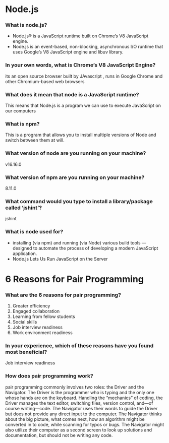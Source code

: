 # Node.js
### What is node.js?
- Node.js® is a JavaScript runtime built on Chrome’s V8 JavaScript engine.
- Node.js is an event-based, non-blocking, asynchronous I/O runtime that uses Google’s V8 JavaScript engine and libuv library.

### In your own words, what is Chrome’s V8 JavaScript Engine?
its an open source browser built by JAvascript , runs in Google Chrome and other Chromium-based web browsers

### What does it mean that node is a JavaScript runtime?
This means that Node.js is a program we can use to execute JavaScript on our computers

### What is npm?
This is a program that allows you to install multiple versions of Node and switch between them at will.
### What version of node are you running on your machine?
v16.16.0

### What version of npm are you running on your machine?
8.11.0

### What command would you type to install a library/package called ‘jshint’?
jshint
### What is node used for?
 - installing (via npm) and running (via Node) various build tools — designed to automate the process of developing a modern JavaScript application.
 - Node.js Lets Us Run JavaScript on the Server
 
 
 # 6 Reasons for Pair Programming
### What are the 6 reasons for pair programming?
1. Greater efficiency
2. Engaged collaboration
3. Learning from fellow students
4. Social skills
5. Job interview readiness
6. Work environment readiness

### In your experience, which of these reasons have you found most beneficial?
Job interview readiness

### How does pair programming work?
pair programming commonly involves two roles: the Driver and the Navigator. The Driver is the programmer who is typing and the only one whose hands are on the keyboard. Handling the “mechanics” of coding, the Driver manages the text editor, switching files, version control, and—of course writing—code. The Navigator uses their words to guide the Driver but does not provide any direct input to the computer. The Navigator thinks about the big picture, what comes next, how an algorithm might be converted in to code, while scanning for typos or bugs. The Navigator might also utilize their computer as a second screen to look up solutions and documentation, but should not be writing any code.
